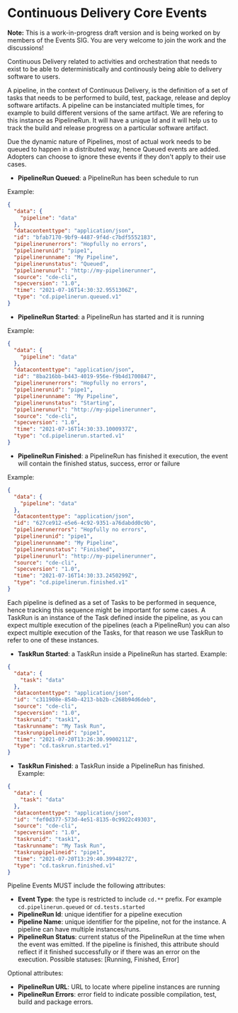 # Continuous Delivery Core Events

__Note:__ This is a work-in-progress draft version and is being worked on by members of the Events SIG. You are very welcome to join the work and the discussions!

Continuous Delivery related to activities and orchestration that needs to exist to be able to deterministically and continously being able to delivery software to users.

A pipeline, in the context of Continuous Delivery, is the definition of a set of tasks that needs to be performed to build, test, package, release and deploy software artifacts. A pipeline can be instanciated multiple times, for example to build different versions of the same artifact. We are refering to this instance as PipelineRun. It will have a unique Id and it will help us to track the build and release progress on a particular software artifact.

Due the dynamic nature of Pipelines, most of actual work needs to be queued to happen in a distributed way, hence Queued events are added. Adopters can choose to ignore these events if they don't apply to their use cases.

- **PipelineRun Queued**: a PipelineRun has been schedule to run

Example:
```json
{
  "data": {
    "pipeline": "data"
  },
  "datacontenttype": "application/json",
  "id": "bfab7170-9bf9-4487-9f4d-c7bdf5552183",
  "pipelinerunerrors": "Hopfully no errors",
  "pipelinerunid": "pipe1",
  "pipelinerunname": "My Pipeline",
  "pipelinerunstatus": "Queued",
  "pipelinerunurl": "http://my-pipelinerunner",
  "source": "cde-cli",
  "specversion": "1.0",
  "time": "2021-07-16T14:30:32.9551306Z",
  "type": "cd.pipelinerun.queued.v1"
}
```
- **PipelineRun Started**: a PipelineRun has started and it is running

Example:
```json
{
  "data": {
    "pipeline": "data"
  },
  "datacontenttype": "application/json",
  "id": "8ba216bb-b443-4019-956e-f9b4d1700847",
  "pipelinerunerrors": "Hopfully no errors",
  "pipelinerunid": "pipe1",
  "pipelinerunname": "My Pipeline",
  "pipelinerunstatus": "Starting",
  "pipelinerunurl": "http://my-pipelinerunner",
  "source": "cde-cli",
  "specversion": "1.0",
  "time": "2021-07-16T14:30:33.1000937Z",
  "type": "cd.pipelinerun.started.v1"
}
```
- **PipelineRun Finished**: a PipelineRun has finished it execution, the event will contain the finished status, success, error or failure

Example:
```json
{
  "data": {
    "pipeline": "data"
  },
  "datacontenttype": "application/json",
  "id": "627ce912-e5e6-4c92-9351-a76dabdd0c9b",
  "pipelinerunerrors": "Hopfully no errors",
  "pipelinerunid": "pipe1",
  "pipelinerunname": "My Pipeline",
  "pipelinerunstatus": "Finished",
  "pipelinerunurl": "http://my-pipelinerunner",
  "source": "cde-cli",
  "specversion": "1.0",
  "time": "2021-07-16T14:30:33.2450299Z",
  "type": "cd.pipelinerun.finished.v1"
}
```

Each pipeline is defined as a set of Tasks to be performed in sequence, hence tracking this sequence might be important for some cases. A TaskRun is an instance of the Task defined inside the pipeline, as you can expect multiple execution of the pipelines (each a PipelineRun) you can also expect multiple execution of the Tasks, for that reason we use TaskRun to refer to one of these instances.  

- **TaskRun Started**: a TaskRun inside a PipelineRun has started.
Example:
```json
{
  "data": {
    "task": "data"
  },
  "datacontenttype": "application/json",
  "id": "c311908e-854b-4213-bb2b-c268b94d6deb",
  "source": "cde-cli",
  "specversion": "1.0",
  "taskrunid": "task1",
  "taskrunname": "My Task Run",
  "taskrunpipelineid": "pipe1",
  "time": "2021-07-20T13:26:30.9900211Z",
  "type": "cd.taskrun.started.v1"
}
```

- **TaskRun Finished**: a TaskRun inside a PipelineRun has finished.
Example:
```json
{
  "data": {
    "task": "data"
  },
  "datacontenttype": "application/json",
  "id": "fef0d377-573d-4e51-8135-0c9922c49303",
  "source": "cde-cli",
  "specversion": "1.0",
  "taskrunid": "task1",
  "taskrunname": "My Task Run",
  "taskrunpipelineid": "pipe1",
  "time": "2021-07-20T13:29:40.3994827Z",
  "type": "cd.taskrun.finished.v1"
}
```

Pipeline Events MUST include the following attributes:
- **Event Type**: the type is restricted to include `cd.**` prefix. For example `cd.pipelinerun.queued` or `cd.tests.started`
- **PipelineRun Id**: unique identifier for a pipeline execution
- **Pipeline Name**: unique identifier for the pipeline, not for the instance. A pipeline can have multiple instances/runs.  
- **PipelineRun Status**: current status of the PipelineRun at the time when the event was emitted. If the pipeline is finished, this attribute should reflect if it finished successfully or if there was an error on the execution. Possible statuses: [Running, Finished, Error]

Optional attributes:
- **PipelineRun URL**: URL to locate where  pipeline instances are running
- **PipelineRun Errors**: error field to indicate possible compilation, test, build and package errors.

